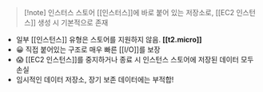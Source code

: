 > [!note] 인스터스 스토어
> [[인스터스]]에 바로 붙어 있는 저장소로, [[EC2 인스턴스]] 생성 시 기본적으로 존재

- 일부 [[인스턴스]] 유형은 스토어를 지원하지 않음. **[[t2.micro]]**
- 😀 직접 붙어있는 구조로 매우 빠른 [[I/O]]를 보장
- 😱 [[EC2 인스턴스]]를 중지하거나 종료 시 인스턴스 스토어에 저장된 데이터 모두 손실
- 임시적인 데이터 저장소, 장기 보존 데이터에는 부적합!